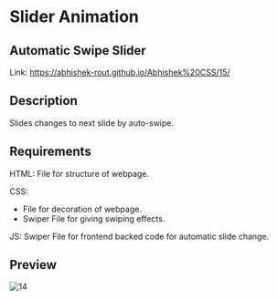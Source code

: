 # Slider Animation

## Automatic Swipe Slider

Link: https://abhishek-rout.github.io/Abhishek%20CSS/15/

## Description
Slides changes to next slide by auto-swipe.

## Requirements
HTML: File for structure of webpage.

CSS: 
- File for decoration of webpage.
- Swiper File for giving swiping effects.

JS: Swiper File for frontend backed code for automatic slide change.

## Preview

![14](https://user-images.githubusercontent.com/64718836/92392406-dd83fa80-f13b-11ea-8715-a8319df561b1.PNG)
